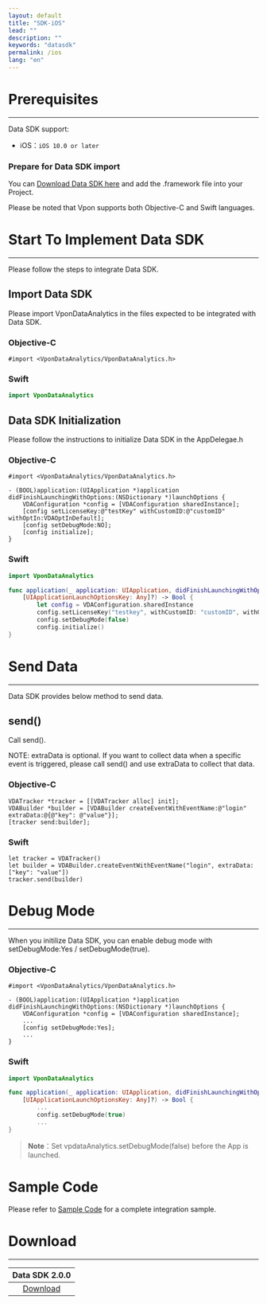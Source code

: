 ```yaml
---
layout: default
title: "SDK-iOS"
lead: ""
description: ""
keywords: "datasdk"
permalink: /ios
lang: "en"
---
```


# Prerequisites
--- 

Data SDK support:

* iOS：`iOS 10.0 or later`


### Prepare for Data SDK import
You can [Download Data SDK here][1] and add the .framework file into your Project.

Please be noted that Vpon supports both Objective-C and Swift languages.

# Start To Implement Data SDK
---
Please follow the steps to integrate Data SDK. 

## Import Data SDK

Please import VponDataAnalytics in the files expected to be integrated with Data SDK.

### Objective-C

```objc
#import <VponDataAnalytics/VponDataAnalytics.h>
```

### Swift

```swift
import VponDataAnalytics
```

## Data SDK Initialization

Please follow the instructions to initialize Data SDK in the AppDelegae.h

### Objective-C

```objc
#import <VponDataAnalytics/VponDataAnalytics.h>

- (BOOL)application:(UIApplication *)application didFinishLaunchingWithOptions:(NSDictionary *)launchOptions {
    VDAConfiguration *config = [VDAConfiguration sharedInstance];
    [config setLicenseKey:@"testKey" withCustomID:@"customID" withOptIn:VDAOptInDefault];
    [config setDebugMode:NO];
    [config initialize];
}
```

### Swift

```swift
import VponDataAnalytics

func application(_ application: UIApplication, didFinishLaunchingWithOptions launchOptions:      
    [UIApplicationLaunchOptionsKey: Any]?) -> Bool {
        let config = VDAConfiguration.sharedInstance
        config.setLicenseKey("testkey", withCustomID: "customID", withOptIn: .default)
        config.setDebugMode(false)
        config.initialize()
}
```


# Send Data
---
Data SDK provides below method to send data.


## send()
Call send(). 

NOTE: extraData is optional. If you want to collect data when a specific event is triggered, please call send() and use extraData to collect that data.


### Objective-C

```objc
VDATracker *tracker = [[VDATracker alloc] init];
VDABuilder *builder = [VDABuilder createEventWithEventName:@"login" extraData:@{@"key": @"value"}];
[tracker send:builder];
```


### Swift

```swift
let tracker = VDATracker()
let builder = VDABuilder.createEventWithEventName("login", extraData: ["key": "value"])
tracker.send(builder)
```

# Debug Mode
---
When you initilize Data SDK, you can enable debug mode with setDebugMode:Yes / setDebugMode(true). 


### Objective-C

```objc
#import <VponDataAnalytics/VponDataAnalytics.h>

- (BOOL)application:(UIApplication *)application didFinishLaunchingWithOptions:(NSDictionary *)launchOptions {
    VDAConfiguration *config = [VDAConfiguration sharedInstance];
    ...
    [config setDebugMode:Yes];
    ...
}
```


### Swift

```swift
import VponDataAnalytics

func application(_ application: UIApplication, didFinishLaunchingWithOptions launchOptions:      
    [UIApplicationLaunchOptionsKey: Any]?) -> Bool {
        ...
        config.setDebugMode(true)
        ...
}
```

> **Note**：Set vpdataAnalytics.setDebugMode(false) before the App is launched.

# Sample Code
Please refer to [Sample Code](https://github.com/vpon-sdk/Vpon-iOS-Analytics) for a complete integration sample.

# Download
---

|Data SDK 2.0.0|
|:-------:|
|[Download][1]|


[1]: assets/download/i-vda-20201225-9fd4af0-v2.0.0.tar.gz
